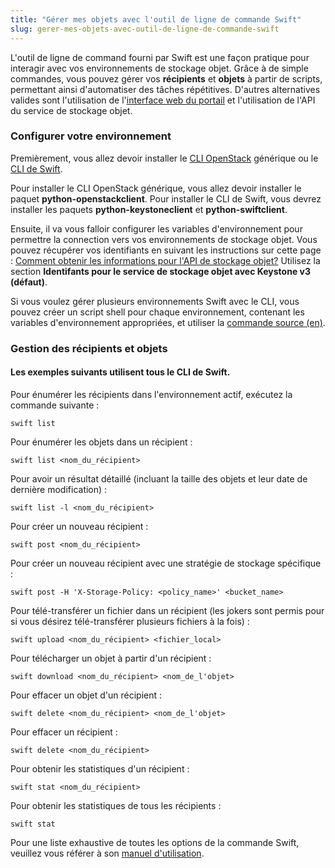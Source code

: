 ```yaml
---
title: "Gérer mes objets avec l'outil de ligne de commande Swift"
slug: gerer-mes-objets-avec-outil-de-ligne-de-commande-swift
---
```


L'outil de ligne de command fourni par Swift est une façon pratique pour interagir avec vos environnements de stockage objet. Grâce à de simple commandes, vous pouvez gérer vos **récipients** et **objets** à partir de scripts, permettant ainsi d'automatiser des tâches répétitives. D'autres alternatives valides sont l'utilisation de l'[interface web du portail](manage-my-objects-using-the-self-service-portal.md) et l'utilisation de l'API du service de stockage objet.

### Configurer votre environnement

Premièrement, vous allez devoir installer le [CLI OpenStack](https://docs.openstack.org/newton/user-guide/common/cli-install-openstack-command-line-clients.html) générique ou le [CLI de Swift](https://www.swiftstack.com/docs/integration/python-swiftclient.html).


Pour installer le CLI OpenStack générique, vous allez devoir installer le paquet **python-openstackclient**. Pour installer le CLI de Swift, vous devrez installer les paquets **python-keystoneclient** et **python-swiftclient**.

Ensuite, il va vous falloir configurer les variables d'environnement pour permettre la connection vers vos environnements de stockage objet. Vous pouvez récupérer vos identifiants en suivant les instructions sur cette page : [Comment obtenir les informations pour l'API de stockage objet?](../how-to/how-to-obtain-service-api-keys.md) Utilisez la section **Identifants pour le service de stockage objet avec Keystone v3 (défaut)**.

Si vous voulez gérer plusieurs environnements Swift avec le CLI, vous pouvez créer un script shell pour chaque environnement, contenant les variables d'environnement appropriées, et utiliser la [commande source (en)](http://bash.cyberciti.biz/guide/Source_command).

### Gestion des récipients et objets

#### Les exemples suivants utilisent tous le CLI de Swift.

Pour énumérer les récipients dans l'environnement actif, exécutez la commande suivante :

```
swift list
```

Pour énumérer les objets dans un récipient :

```
swift list <nom_du_récipient>
```

Pour avoir un résultat détaillé (incluant la taille des objets et leur date de dernière modification) :

```
swift list -l <nom_du_récipient>
```

Pour créer un nouveau récipient :

```
swift post <nom_du_récipient>
```

Pour créer un nouveau récipient avec une stratégie de stockage spécifique :

```
swift post -H 'X-Storage-Policy: <policy_name>' <bucket_name>
```

Pour télé-transférer un fichier dans un récipient (les jokers sont permis pour si vous désirez télé-transférer plusieurs fichiers à la fois) :

```
swift upload <nom_du_récipient> <fichier_local>
```

Pour télécharger un objet à partir d'un récipient :

```
swift download <nom_du_récipient> <nom_de_l'objet>
```

Pour effacer un objet d'un récipient :

```
swift delete <nom_du_récipient> <nom_de_l'objet>
```

Pour effacer un récipient :

```
swift delete <nom_du_récipient>
```

Pour obtenir les statistiques d'un récipient :

```
swift stat <nom_du_récipient>
```

Pour obtenir les statistiques de tous les récipients :

```
swift stat
```

Pour une liste exhaustive de toutes les options de la commande Swift, veuillez vous référer à son [manuel d'utilisation](https://docs.openstack.org/ocata/cli-reference/swift.html).
